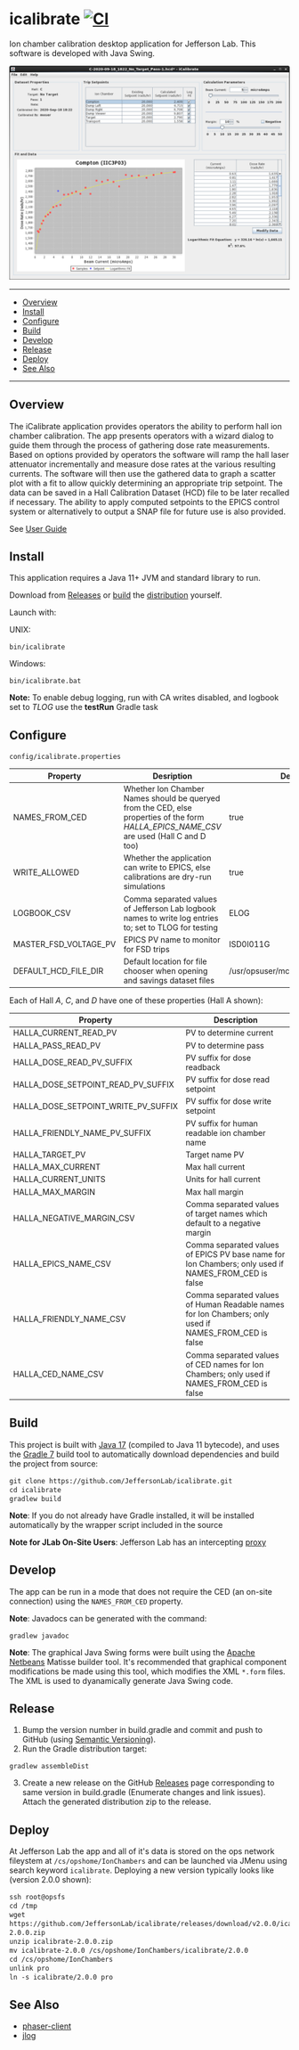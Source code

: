 # icalibrate [![CI](https://github.com/JeffersonLab/icalibrate/actions/workflows/ci.yaml/badge.svg)](https://github.com/JeffersonLab/icalibrate/actions/workflows/ci.yaml)
Ion chamber calibration desktop application for Jefferson Lab.  This software is developed with Java Swing.

![Screenshot](https://raw.githubusercontent.com/JeffersonLab/icalibrate/master/doc/Screenshot.png)

---
 - [Overview](https://github.com/JeffersonLab/icalibrate#overview)
 - [Install](https://github.com/JeffersonLab/icalibrate#install)
 - [Configure](https://github.com/JeffersonLab/icalibrate#configure)
 - [Build](https://github.com/JeffersonLab/icalibrate#build)
 - [Develop](https://github.com/JeffersonLab/icalibrate#develop)
 - [Release](https://github.com/JeffersonLab/icalibrate#release)
 - [Deploy](https://github.com/JeffersonLab/icalibrate#deploy)  
 - [See Also](https://github.com/JeffersonLab/icalibrate#see-also)
---

## Overview
The iCalibrate application provides operators the ability to perform hall ion chamber calibration.   The app presents operators with a wizard dialog to guide them through the process of gathering dose rate measurements.  Based on options provided by operators the software will ramp the hall laser attenuator incrementally and measure dose rates at the various resulting currents.  The software will then use the gathered data to graph a scatter plot with a fit to allow quickly determining an appropriate trip setpoint.  The data can be saved in a Hall Calibration Dataset (HCD) file to be later recalled if necessary.  The ability to apply computed setpoints to the EPICS control system or alternatively to output a SNAP file for future use is also provided.

See [User Guide](https://github.com/JeffersonLab/icalibrate/raw/refs/heads/main/doc/iCalibrate%20User%20Guide.docx)

## Install
This application requires a Java 11+ JVM and standard library to run.

Download from [Releases](https://github.com/JeffersonLab/icalibrate/releases) or [build](https://github.com/JeffersonLab/icalibrate#build) the [distribution](https://github.com/JeffersonLab/icalibrate#release) yourself.

Launch with:

UNIX:
```
bin/icalibrate
```
Windows:
```
bin/icalibrate.bat
```

**Note:** To enable debug logging, run with CA writes disabled, and logbook set to _TLOG_ use the __testRun__ Gradle task

## Configure
```
config/icalibrate.properties
```
| Property | Desription | Default |
|---|---|---|
| NAMES_FROM_CED | Whether Ion Chamber Names should be queryed from the CED, else properties of the form _HALLA_EPICS_NAME_CSV_ are used (Hall C and D too) | true |
| WRITE_ALLOWED | Whether the application can write to EPICS, else calibrations are dry-run simulations | true |
| LOGBOOK_CSV | Comma separated values of Jefferson Lab logbook names to write log entries to; set to TLOG for testing | ELOG |
| MASTER_FSD_VOLTAGE_PV | EPICS PV name to monitor for FSD trips | ISD0I011G |
| DEFAULT_HCD_FILE_DIR | Default location for file chooser when opening and savings dataset files | /usr/opsuser/mccops/IonChambers |

Each of Hall _A_, _C_, and _D_ have one of these properties (Hall A shown):

| Property |Description |
|---|---|
| HALLA_CURRENT_READ_PV | PV to determine current |
| HALLA_PASS_READ_PV | PV to determine pass |
| HALLA_DOSE_READ_PV_SUFFIX | PV suffix for dose readback |
| HALLA_DOSE_SETPOINT_READ_PV_SUFFIX | PV suffix for dose read setpoint |
| HALLA_DOSE_SETPOINT_WRITE_PV_SUFFIX | PV suffix for dose write setpoint |
| HALLA_FRIENDLY_NAME_PV_SUFFIX | PV suffix for human readable ion chamber name |
| HALLA_TARGET_PV | Target name PV |
| HALLA_MAX_CURRENT | Max hall current |
| HALLA_CURRENT_UNITS | Units for hall current |
| HALLA_MAX_MARGIN | Max hall margin |
| HALLA_NEGATIVE_MARGIN_CSV | Comma separated values of target names which default to a negative margin |
| HALLA_EPICS_NAME_CSV | Comma separated values of EPICS PV base name for Ion Chambers; only used if NAMES_FROM_CED is false |
| HALLA_FRIENDLY_NAME_CSV | Comma separated values of Human Readable names for Ion Chambers; only used if NAMES_FROM_CED is false |
| HALLA_CED_NAME_CSV | Comma separated values of CED names for Ion Chambers; only used if NAMES_FROM_CED is false |

## Build
This project is built with [Java 17](https://adoptium.net/) (compiled to Java 11 bytecode), and uses the [Gradle 7](https://gradle.org/) build tool to automatically download dependencies and build the project from source:

```
git clone https://github.com/JeffersonLab/icalibrate.git
cd icalibrate
gradlew build
```

**Note**: If you do not already have Gradle installed, it will be installed automatically by the wrapper script included in the source

**Note for JLab On-Site Users**: Jefferson Lab has an intercepting [proxy](https://gist.github.com/slominskir/92c25a033db93a90184a5994e71d0b78)

## Develop
The app can be run in a mode that does not require the CED (an on-site connection) using the `NAMES_FROM_CED` property.

**Note**: Javadocs can be generated with the command:
```
gradlew javadoc
```

**Note**: The graphical Java Swing forms were built using the [Apache Netbeans](https://netbeans.apache.org/) Matisse builder tool.  It's recommended that graphical component modifications be made using this tool, which modifies the XML `*.form` files.  The XML is used to dyanamically generate Java Swing code.

## Release
1. Bump the version number in build.gradle and commit and push to GitHub (using [Semantic Versioning](https://semver.org/)).
1. Run the Gradle distribution target:
```
gradlew assembleDist
```
3. Create a new release on the GitHub [Releases](https://github.com/JeffersonLab/icalibrate/releases) page corresponding to same version in build.gradle (Enumerate changes and link issues).   Attach the generated distribution zip to the release.

## Deploy
At Jefferson Lab the app and all of it's data is stored on the ops network fileystem at `/cs/opshome/IonChambers` and can be launched via JMenu using search keyword `icalibrate`.  Deploying a new version typically looks like (version 2.0.0 shown):

```
ssh root@opsfs
cd /tmp
wget https://github.com/JeffersonLab/icalibrate/releases/download/v2.0.0/icalibrate-2.0.0.zip
unzip icalibrate-2.0.0.zip
mv icalibrate-2.0.0 /cs/opshome/IonChambers/icalibrate/2.0.0
cd /cs/opshome/IonChambers
unlink pro
ln -s icalibrate/2.0.0 pro
```

## See Also
   - [phaser-client](https://github.com/JeffersonLab/phaser-client)
   - [jlog](https://github.com/JeffersonLab/jlog) 

